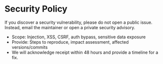 # Security Policy

If you discover a security vulnerability, please do not open a public issue. Instead, email the maintainer or open a private security advisory.

- Scope: Injection, XSS, CSRF, auth bypass, sensitive data exposure
- Provide: Steps to reproduce, impact assessment, affected versions/commits
- We will acknowledge receipt within 48 hours and provide a timeline for a fix.


